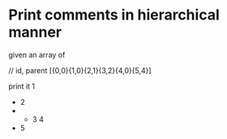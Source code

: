 # Print comments in hierarchical manner

given an array of

// id, parent
[{0,0}{1,0}{2,1}{3,2}{4,0}{5,4}]

print it
1
- 2
- - 3
4
- 5